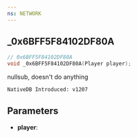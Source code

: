 ```yaml
---
ns: NETWORK
---
```

## _0x6BFF5F84102DF80A

```c
// 0x6BFF5F84102DF80A
void _0x6BFF5F84102DF80A(Player player);
```

nullsub, doesn't do anything

```
NativeDB Introduced: v1207
```

## Parameters
* **player**:
